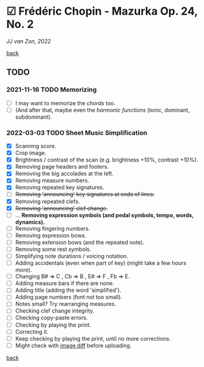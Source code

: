 ☑ Frédéric Chopin - Mazurka Op. 24, No. 2
==========================================

*JJ van Zon, 2022*

[back](./README.md)

TODO
----

### 2021-11-16 TODO Memorizing

- [ ] I may want to memorize the *chords* too.
- [ ] (And after that, maybe even the *harmonic functions* (tonic, dominant, subdominant).

### 2022-03-03 TODO Sheet Music Simplification

- [x] Scanning score.  
- [x] Crop image.
- [x] Brightness / contrast of the scan (e.g. brightness +10%, contrast +10%).
- [x] Removing page headers and footers.
- [x] Removing the big accolades at the left.
- [x] Removing measure numbers.
- [x] Removing repeated key signatures.
- [ ] ~~Removing 'announcing' key signatures at ends of lines.~~
- [x] Removing repeated clefs.
- [x] ~~Removing 'announcing' clef change.~~
- [ ] ... __Removing expression symbols (and pedal symbols, tempo, words, dynamics).__
- [ ] Removing fingering numbers.
- [ ] Removing expression bows.
- [ ] Removing extension bows (and the repeated note).
- [ ] Removing some rest symbols.
- [ ] Simplifying note durations / voicing notation.
- [ ] Adding accidentals (even when part of key) (might take a few hours more).
- [ ] Changing B# => C , Cb => B , E# => F , Fb => E.
- [ ] Adding measure bars if there are none.
- [ ] Adding title (adding the word 'simplified').
- [ ] Adding page numbers (font not too small).
- [ ] Notes small? Try rearranging measures.
- [ ] Checking clef change integrity.
- [ ] Checking copy-paste errors.
- [ ] Checking by playing the print.
- [ ] Correcting it.
- [ ] Keep checking by playing the print, until no more corrections.
- [ ] Might check with <a href="https://online-image-comparison.com" target="blank">image diff</a> before uploading.

[back](./README.md)